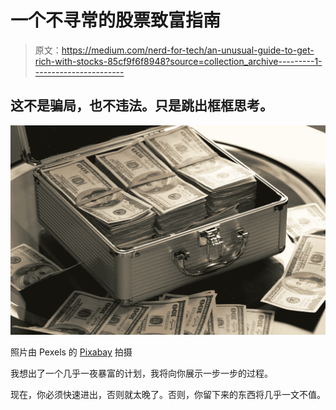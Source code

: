 # 一个不寻常的股票致富指南

> 原文：<https://medium.com/nerd-for-tech/an-unusual-guide-to-get-rich-with-stocks-85cf9f6f8948?source=collection_archive---------1----------------------->

## 这不是骗局，也不违法。只是跳出框框思考。

![](img/15107b6ba0a9e952bd843acfb5fcafc6.png)

照片由 Pexels 的 [Pixabay](https://www.pexels.com/es-es/foto/ahorros-banca-banco-billetes-259027/) 拍摄

我想出了一个几乎一夜暴富的计划，我将向你展示一步一步的过程。

现在，你必须快速进出，否则就太晚了。否则，你留下来的东西将几乎一文不值。